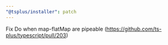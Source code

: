 ```yaml
---
"@tsplus/installer": patch
---
```


Fix Do when map-flatMap are pipeable (https://github.com/ts-plus/typescript/pull/203)
